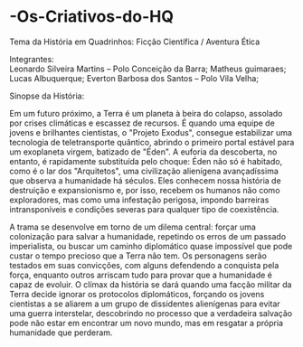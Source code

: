 # -Os-Criativos-do-HQ
Tema da História em Quadrinhos: Ficção Científica / Aventura Ética 

Integrantes:      
Leonardo Silveira Martins – Polo Conceição da Barra; 
Matheus guimaraes;
Lucas Albuquerque; 
Everton Barbosa dos Santos – Polo Vila Velha; 


Sinopse da História: 

Em um futuro próximo, a Terra é um planeta à beira do colapso, assolado por crises climáticas e escassez de recursos. É quando uma equipe de jovens e brilhantes cientistas, o "Projeto Exodus", consegue estabilizar uma tecnologia de teletransporte quântico, abrindo o primeiro portal estável para um exoplaneta virgem, batizado de "Éden". A euforia da descoberta, no entanto, é rapidamente substituída pelo choque: Éden não só é habitado, como é o lar dos "Arquitetos", uma civilização alienígena avançadíssima que observa a humanidade há séculos. Eles conhecem nossa história de destruição e expansionismo e, por isso, recebem os humanos não como exploradores, mas como uma infestação perigosa, impondo barreiras intransponíveis e condições severas para qualquer tipo de coexistência. 

A trama se desenvolve em torno de um dilema central: forçar uma colonização para salvar a humanidade, repetindo os erros de um passado imperialista, ou buscar um caminho diplomático quase impossível que pode custar o tempo precioso que a Terra não tem. Os personagens serão testados em suas convicções, com alguns defendendo a conquista pela força, enquanto outros arriscam tudo para provar que a humanidade é capaz de evoluir. O clímax da história se dará quando uma facção militar da Terra decide ignorar os protocolos diplomáticos, forçando os jovens cientistas a se aliarem a um grupo de dissidentes alienígenas para evitar uma guerra interstelar, descobrindo no processo que a verdadeira salvação pode não estar em encontrar um novo mundo, mas em resgatar a própria humanidade que perderam.
